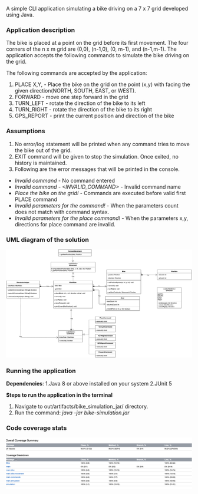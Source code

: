 A simple CLI application simulating a bike driving on a 7 x 7 grid developed using Java.

### Application description

The bike is placed at a point on the grid before its first movement. The four corners of the n x m grid are (0,0), (n-1,0), (0, m-1), and (n-1,m-1). The application accepts the following commands to simulate the bike driving on the grid.

The following commands are accepted by the application:
1. PLACE X,Y,<Facing-direction> - Place the bike on the grid on the point (x,y) with facing the given direction(NORTH, SOUTH, EAST, or WEST).
2. FORWARD - move one step forward in the grid
3. TURN_LEFT - rotate the direction of the bike to its left
4. TURN_RIGHT - rotate the direction of the bike to its right
5. GPS_REPORT -  print the current position and direction of the bike

### Assumptions

1. No error/log statement will be printed when any command tries to move the bike out of the grid.
2. EXIT command will be given to stop the simulation. Once exited, no history is maintained.
3. Following are the error messages that will be printed in the console.

* _Invalid command_ - No command entered
* _Invalid command - <INVALID_COMMAND>_ - Invalid command name
* _Place the bike on the grid!_ - Commands are executed before valid first PLACE command
* _Invalid parameters for the command!_ - When the parameters count does not match with command syntax.
* _Invalid parameters for the place command!_ - When the parameters x,y, directions for place command are invalid.

### UML diagram of the solution
<img src="/appImages/bike-simulation.jpg" alt="Class diagram" width="700"/>


### Running the application
**Dependencies**: 
1.Java 8 or above installed on your system
2.JUnit 5

**Steps to run the application in the terminal**
1. Navigate to out/artifacts/bike_simulation_jar/ directory.
2. Run the command: _java -jar bike-simulation.jar_

### Code coverage stats
<img src="/appImages/code-coverage.png" alt="Code coverage stats" width="700"/>
